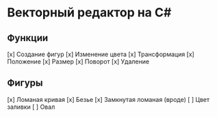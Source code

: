 # Векторный редактор на С#
## Функции
[x] Создание фигур
[x] Изменение цвета
[x] Трансформация
    [x] Положение
    [x] Размер
    [x] Поворот
[x] Удаление
## Фигуры
[x] Ломаная кривая
[x] Безье
[x] Замкнутая ломаная (вроде)
    [ ] Цвет заливки
[ ] Овал
